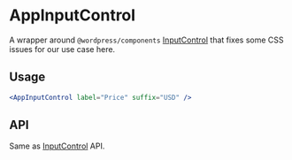 # AppInputControl

A wrapper around `@wordpress/components` [InputControl](https://github.com/WordPress/gutenberg/tree/master/packages/components/src/input-control) that fixes some CSS issues for our use case here.

## Usage

```jsx
<AppInputControl label="Price" suffix="USD" />
```

## API

Same as [InputControl](https://github.com/WordPress/gutenberg/tree/master/packages/components/src/input-control) API.
